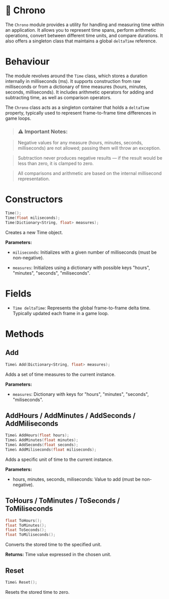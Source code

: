 # 🔷 Chrono

The ```Chrono``` module provides a utility for handling and measuring time within an application. It allows you to represent time spans, perform arithmetic operations, convert between different time units, and compare durations. It also offers a singleton class that maintains a global ```deltaTime``` reference.

# Behaviour

The module revolves around the ```Time``` class, which stores a duration internally in milliseconds (ms). It supports construction from raw milliseconds or from a dictionary of time measures (hours, minutes, seconds, milliseconds). It includes arithmetic operators for adding and subtracting time, as well as comparison operators.

The ```Chrono``` class acts as a singleton container that holds a ```deltaTime``` property, typically used to represent frame-to-frame time differences in game loops.

> ### ⚠️ Important Notes:

> Negative values for any measure (hours, minutes, seconds, milliseconds) are not allowed; passing them will throw an exception.

> Subtraction never produces negative results — if the result would be less than zero, it is clamped to zero.

> All comparisons and arithmetic are based on the internal millisecond representation.

# Constructors
```cpp
Time();
Time(float miliseconds);
Time(Dictionary<String, float> measures);
```

Creates a new Time object.

__Parameters:__

* ```miliseconds```: Initializes with a given number of milliseconds (must be non-negative).

* ```measures```: Initializes using a dictionary with possible keys "hours", "minutes", "seconds", "miliseconds".


# Fields

* ```Time deltaTime```: Represents the global frame-to-frame delta time. Typically updated each frame in a game loop.


# Methods

## Add
```cpp
Time& Add(Dictionary<String, float> measures);
```

Adds a set of time measures to the current instance.

__Parameters:__

* ```measures```: Dictionary with keys for "hours", "minutes", "seconds", "miliseconds".

## AddHours / AddMinutes / AddSeconds / AddMiliseconds
```cpp
Time& AddHours(float hours);
Time& AddMinutes(float minutes);
Time& AddSeconds(float seconds);
Time& AddMiliseconds(float miliseconds);
```

Adds a specific unit of time to the current instance.

__Parameters:__

* hours, minutes, seconds, miliseconds: Value to add (must be non-negative).

## ToHours / ToMinutes / ToSeconds / ToMiliseconds
```cpp
float ToHours();
float ToMinutes();
float ToSeconds();
float ToMiliseconds();
```

Converts the stored time to the specified unit.

__Returns:__ Time value expressed in the chosen unit.

## Reset
```cpp
Time& Reset();
```

Resets the stored time to zero.


